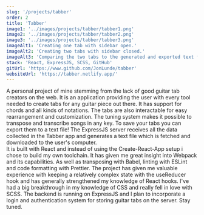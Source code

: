 ```yaml
---
slug: '/projects/tabber'
order: 2
title: 'Tabber'
image1: '../images/projects/tabber/tabber1.png'
image2: '../images/projects/tabber/tabber2.png'
image3: '../images/projects/tabber/tabber3.png'
imageAlt1: 'Creating one tab with sidebar open.'
imageAlt2: 'Creating two tabs with sidebar closed.'
imageAlt3: 'Comparing the two tabs to the generated and exported text file.'
stack: 'React, ExpressJS, SCSS, GitHub'
gitUrl: 'https://www.github.com/JonLunde/tabber'
websiteUrl: 'https://tabber.netlify.app/'
---
```


A personal project of mine stemming from the lack of good guitar tab creators on the web.
It is an application providing the user with every tool needed to create tabs for any guitar
piece out there. It has support for chords and all kinds of notations. The tabs are also 
interactable for easy rearrangement and customization. The tuning system makes it possible
to transpose and transcribe songs in any key. To save your tabs you can export them to a text file!
The ExpressJS server receives all the data collected in the Tabber app and generates a text file which
is fetched and downloaded to the user's computer.
\
It is built with React and instead of using the Create-React-App setup i chose to build my own toolchain. It has given me great insight into Webpack and its capabilities. As well as transposing with Babel, linting with ESLint and code formatting with Prettier. The project has given me valuable experience with keeping a relatively complex 
state with the useReducer hook and has generally strengthened my knowledge of React hooks.
I've had a big breakthrough in my knowledge of CSS and really fell in love with SCSS. 
The backend is running on ExpressJS and I plan to incorporate a login and authentication system for
storing guitar tabs on the server. Stay tuned.
